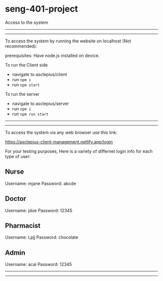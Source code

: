 # seng-401-project
Access to the system

- - - - - - - - - - - - - - - - - - - - - - - - - - - - - - - -
- - - - - - - - - - - - - - - - - - - - - - - - - - - - - - - -
To access the system by running the website on localhost
(Not recommended):

prerequisites: Have node.js installed on device.

To run the Client side  
- navigate to asclepius/client
- run `npm i`
- run `npm start`

To run the server
- navigate to asclepius/server
- run `npm i`
- run `npm run start`

- - - - - - - - - - - - - - - - - - - - - - - - - - - - - - - -
- - - - - - - - - - - - - - - - - - - - - - - - - - - - - - - -
To access the system via any web browser use this link:

https://asclepius-client-management.netlify.app/login

For your testing purposes, Here is a variety of differnet login
info for each type of user:

Nurse
------------------------------
Username: mjane
Password: abcde

Doctor
------------------------------
Username: jdoe
Password: 12345

Pharmacist
------------------------------
Username: Lpjj
Password: chocolate

Admin
------------------------------
Username: acai
Password: 12345

- - - - - - - - - - - - - - - - - - - - - - - - - - - - - - - -
- - - - - - - - - - - - - - - - - - - - - - - - - - - - - - - -
